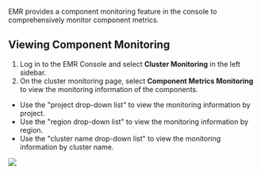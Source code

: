 EMR provides a component monitoring feature in the console to comprehensively monitor component metrics.

## Viewing Component Monitoring
1. Log in to the EMR Console and select **Cluster Monitoring** in the left sidebar.
2. On the cluster monitoring page, select **Component Metrics Monitoring** to view the monitoring information of the components.
 - Use the "project drop-down list" to view the monitoring information by project.
 - Use the "region drop-down list" to view the monitoring information by region.
 - Use the "cluster name drop-down list" to view the monitoring information by cluster name.

![](https://main.qcloudimg.com/raw/72851ae1c9401813db75e1dbc0658ae7.png)
